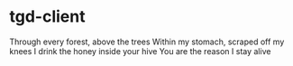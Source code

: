 tgd-client
==========

Through every forest, above the trees
Within my stomach, scraped off my knees
I drink the honey inside your hive
You are the reason I stay alive
